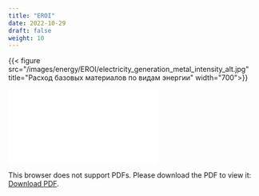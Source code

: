 ```yaml
---
title: "EROI"
date: 2022-10-29
draft: false
weight: 10
---
```


{{< figure src="/images/energy/EROI/electricity_generation_metal_intensity_alt.jpg" title="Расход базовых материалов по видам энергии" width="700">}}

<object data="/realeconhugo/pdf/energy/Weissbach_EROI_preprint.pdf" type="application/pdf" width="700px" height="700px">
    <embed src="/realeconhugo/pdf/energy/Weissbach_EROI_preprint.pdf">
        <p>This browser does not support PDFs. Please download the PDF to view it: <a href="/realeconhugo/pdf/energy/Weissbach_EROI_preprint.pdf">Download PDF</a>.</p>
    </embed>
</object>